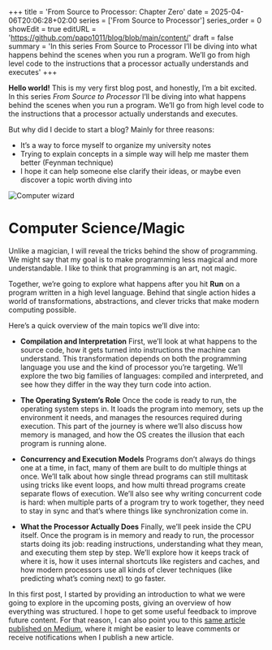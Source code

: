 +++
title = 'From Source to Processor: Chapter Zero'
date = 2025-04-06T20:06:28+02:00
series = ['From Source to Processor']
series_order = 0
showEdit = true
editURL = 'https://github.com/papo1011/blog/blob/main/content/'
draft = false
summary = 'In this series From Source to Processor I’ll be diving into what happens behind the scenes when you run a program. We’ll go from high level code to the instructions that a processor actually understands and executes'
+++

**Hello world!** This is my very first blog post, and honestly, I’m a bit excited.
In this series *From Source to Processor* I’ll be diving into what happens behind the scenes when you run a program. We’ll go from high level code to the instructions that a processor actually understands and executes.

But why did I decide to start a blog? Mainly for three reasons:
- It’s a way to force myself to organize my university notes
- Trying to explain concepts in a simple way will help me master them better (Feynman technique)
- I hope it can help someone else clarify their ideas, or maybe even discover a topic worth diving into

![Computer wizard](img/from-source-to-processor-chapter-zero/computer-wizard.png)

# Computer Science/Magic

Unlike a magician, I will reveal the tricks behind the show of programming. We might say that my goal is to make programming less magical and more understandable. I like to think that programming is an art, not magic.

Together, we’re going to explore what happens after you hit **Run** on a program written in a high level language. Behind that single action hides a world of transformations, abstractions, and clever tricks that make modern computing possible.

Here’s a quick overview of the main topics we’ll dive into:

- **Compilation and Interpretation**
    First, we’ll look at what happens to the source code, how it gets turned into instructions the machine can understand. This transformation depends on both the programming language you use and the kind of processor you’re targeting.
    We’ll explore the two big families of languages: compiled and interpreted, and see how they differ in the way they turn code into action.

- **The Operating System’s Role**
    Once the code is ready to run, the operating system steps in. It loads the program into memory, sets up the environment it needs, and manages the resources required during execution.
    This part of the journey is where we’ll also discuss how memory is managed, and how the OS creates the illusion that each program is running alone.

- **Concurrency and Execution Models**
    Programs don’t always do things one at a time, in fact, many of them are built to do multiple things at once. We’ll talk about how single thread programs can still multitask using tricks like event loops, and how multi thread programs create separate flows of execution.
    We’ll also see why writing concurrent code is hard: when multiple parts of a program try to work together, they need to stay in sync and that’s where things like synchronization come in.

- **What the Processor Actually Does**
    Finally, we’ll peek inside the CPU itself. Once the program is in memory and ready to run, the processor starts doing its job: reading instructions, understanding what they mean, and executing them step by step.
    We’ll explore how it keeps track of where it is, how it uses internal shortcuts like registers and caches, and how modern processors use all kinds of clever techniques (like predicting what’s coming next) to go faster.

In this first post, I started by providing an introduction to what we were going to explore in the upcoming posts, giving an overview of how everything was structured. I hope to get some useful feedback to improve future content. For that reason, I can also point you to this [same article published on Medium](https://medium.com/@francesco_papini/from-source-to-processor-chapter-zero-fc44636e4ec0), where it might be easier to leave comments or receive notifications when I publish a new article.